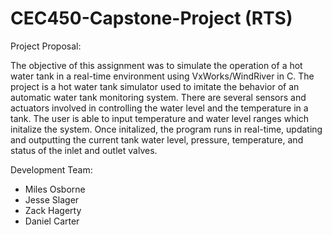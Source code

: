 # CEC450-Capstone-Project (RTS)

Project Proposal:

The objective of this assignment was to simulate the operation of a hot water tank in a real-time environment using VxWorks/WindRiver in C. 
The project is a hot water tank simulator used to imitate the behavior of an automatic water tank monitoring system. There are several sensors and actuators involved in controlling the water level and the temperature in a tank. The user is able to input temperature and water level ranges which initalize the system. Once initalized, the program runs in real-time, updating and outputting the current tank water level, pressure, temperature, and status of the inlet and outlet valves.

Development Team:
  - Miles Osborne
  - Jesse Slager
  - Zack Hagerty
  - Daniel Carter

